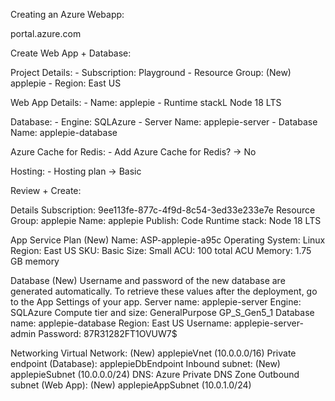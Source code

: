 Creating an Azure Webapp:


portal.azure.com

Create Web App + Database:

Project Details:
    - Subscription: Playground
    - Resource Group: (New) applepie
    - Region: East US

Web App Details:
    - Name: applepie
    - Runtime stackL Node 18 LTS

Database:
    - Engine: SQLAzure
    - Server Name: applepie-server
    - Database Name: applepie-database

Azure Cache for Redis:
    - Add Azure Cache for Redis? -> No

Hosting:
    - Hosting plan -> Basic


Review + Create:

Details
Subscription: 9ee113fe-877c-4f9d-8c54-3ed33e233e7e
Resource Group: applepie
Name: applepie
Publish: Code
Runtime stack: Node 18 LTS

App Service Plan (New)
Name: ASP-applepie-a95c
Operating System: Linux
Region: East US
SKU: Basic
Size: Small
ACU: 100 total ACU
Memory: 1.75 GB memory


Database (New)
Username and password of the new database are generated automatically. To retrieve these values after the deployment, go to the App Settings of your app.
Server name: applepie-server
Engine: SQLAzure
Compute tier and size: GeneralPurpose GP_S_Gen5_1
Database name: applepie-database
Region: East US
Username: applepie-server-admin
Password: 87R31282FT1OVUW7$

Networking
Virtual Network: (New) applepieVnet (10.0.0.0/16)
Private endpoint (Database): applepieDbEndpoint
Inbound subnet: (New) applepieSubnet (10.0.0.0/24)
DNS: Azure Private DNS Zone
Outbound subnet (Web App): (New) applepieAppSubnet (10.0.1.0/24)